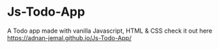 # Js-Todo-App
A Todo app made with vanilla Javascript, HTML & CSS
check it out here https://adnan-jemal.github.io/Js-Todo-App/
